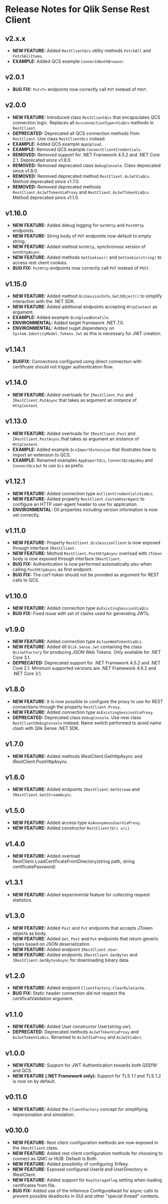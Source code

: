# Release Notes for Qlik Sense Rest Client

## v2.x.x
* **NEW FEATURE:** Added `RestClientQcs` utility methods `FetchAll` and `FetchAllItems`.
* **EXAMPLE:** Added QCS example `ConnectOAuthBrowser`.

## v2.0.1
* **BUG FIX:** `Put<T>` endpoints now correctly call `PUT` instead of `POST`.

## v2.0.0
* **NEW FEATURE:** Introduced class `RestClientQcs` that encapsulates QCS connection logic. Replaces all `As<connectionType>ViaQcs` methods in `RestClient`.
* **DEPRECATED:** Deprecated all QCS connection methods from `RestClient`. Use class `RestClientQcs` instead.
* **EXAMPLE:** Added QCS example `AppUpload`.
* **EXAMPLE:** Removed QCS example `ConnectClientCredentials`.
* **REMOVED:** Removed support for .NET Framework 4.5.2 and .NET Core 2.1. Deprecated since v1.9.0.
* **REMOVED:** Removed deprecated class `DebugConsole`. Class deprecated since v1.8.0.
* **REMOVED:** Removed deprecated method `RestClient.AsJwtViaQcs`. Method deprecated since v1.7.0.
* **REMOVED:** Removed deprecated methods `RestClient.AsJwtTokenViaProxy` and `RestClient.AsJwtTokenViaQcs`. Method deprecated since v1.1.0.

## v1.16.0
* **NEW FEATURE:** Added debug logging for `GetHttp` and `PostHttp` endpoints.
* **NEW FEATURE:** String body of `PUT` endpoints now default to empty string.
* **NEW FEATURE:** Added method `GetHttp`, synchronous version of `GetHttpAsync`.
* **NEW FEATURE:** Added methods `GetCookies()` and `GetCookie(string)` to access rest client cookies.
* **BUG FIX:** `PutHttp` endpoints now correctly call `PUT` instead of `POST`.

## v1.15.0
* **NEW FEATURE:** Added method `QcsSessionInfo.GetJObject()` to simplify interaction with the .NET SDK.
* **NEW FEATURE:** Added additional endpoints accepting `HttpContent` as argument.
* **EXAMPLE:** Added example `QcsUploadDataFile`.
* **ENVIRONMENTAL:** Added target framework .NET 7.0.
* **ENVIRONMENTAL:** Added nuget dependency on `System.IdentityModel.Tokens.Jwt` as this is necessary for JWT creation.

## v1.14.1
* **BUGFIX:** Connections configured using direct connection with certificate should not trigger authentication flow.

## v1.14.0
* **NEW FEATURE:** Added overloads for `IRestClient.Put` and `IRestClient.PutAsync` that takes as argument an instance of `HttpContent`.

## v1.13.0
* **NEW FEATURE:** Added overloads for `IRestClient.Post` and `IRestClient.PostAsync` that takes as argument an instance of `HttpContent`.
* **EXAMPLE:** Added example `QcsImportExtension` that illustrates how to import an extension to QCS.
* **EXAMPLE:** Renamed examples `AppExportQcs`, `ConnectQcsApiKey` and `ConnectQcsJwt` to use `Qcs` as prefix.

## v1.12.1
* **NEW FEATURE:** Added connection type `AsClientCredentialsViaQcs`.
* **NEW FEATURE:** Added property `RestClient.CustomUserAgent` to configure an HTTP user-agent header to use for application.
* **ENVIRONMENTAL:** Dll properties including version information is now set correctly.

## v1.11.0
* **NEW FEATURE:** Property `RestClient.QcsSessionClient` is now exposed through interface `IRestClient`.
* **NEW FEATURE:** Method `RestClient.PostHttpAsync` overload with `JToken` body is now exposed through interface `IRestClient`.
* **BUG FIX:** Authentication is now performed automatically also when calling `PostHttpAsync` as first endpoint.
* **BUG FIX:** The csrf-token should not be provided as argument for REST calls to QCS.

## v1.10.0
* **NEW FEATURE:** Added connection type `AsExistingSessionViaQcs`.
* **BUG FIX:** Fixed issue with set of claims used for generating JWTs.

## v1.9.0
* **NEW FEATURE:** Added connection type `AsJsonWebTokenViaQcs`.
* **NEW FEATURE:** Added dll `Qlik.Sense.Jwt` containing the class `QcsJwtFactory` for producing JSON Web Tokens. Only available for .NET Core 3.1.
* **DEPRECATED:** Deprecated support for .NET Framework 4.5.2 and .NET Core 2.1. Minimum supported versions are .NET Framework 4.6.2 and .NET Core 3.1.

## v1.8.0
* **NEW FEATURE:** It is now possible to configure the proxy to use for REST connections through the property `RestClient.Proxy`.
* **NEW FEATURE:** Added connection type `AsExistingSessionViaProxy`.
* **DEPRECATED:** Deprecated class `DebugConsole`. Use new class `RestClientDebugConsole` instead. Name switch performed to avoid name clash with Qlik Sense .NET SDK.

## v1.7.0
* **NEW FEATURE:** Added methods IRestClient.GetHttpAsync and IRestClient.PostHttpAsync.

## v1.6.0
* **NEW FEATURE:** Added endpoints `IRestClient.GetStream` and `IRestClient.GetStreamAsync`.

## v1.5.0
* **NEW FEATURE:** Added access type `AsAnonymousUserViaProxy`.
* **NEW FEATURE:** Added constructor `RestClient(Uri uri)`.

## v1.4.0
* **NEW FEATURE:** Added overload RestClient.LoadCertificateFromDirectory(string path, string certificatePassword)

## v1.3.1
* **NEW FEATURE:** Added experimental feature for collecting request statistics.

## v1.3.0
* **NEW FEATURE:** Added `Post` and `Put` endpoints that accepts JToken objects as body.
* **NEW FEATURE:** Added `Get`, `Post` and `Put` endpoints that return generic types based on JSON deserialization.
* **NEW FEATURE:** Added endpoint `IRestClient.User`.
* **NEW FEATURE:** Added endpoints `IRestClient.GetBytes` and `IRestClient.GetBytesAsync` for downloading binary data.

## v1.2.0
* **NEW FEATURE:** Added endpoint `ClientFactory.ClearRuleCache`.
* **BUG FIX:** Static header connection did not respect the certificatValidation argument.

## v1.1.0
* **NEW FEATURE:** Added User constructor User(string usr).
* **DEPRECATED:** Deprecated methods `AsJwtTokenViaProxy` and `AsJwtTokenViaQcs`. Renamed to `AsJwtViaProxy` and `AsJwtViaQcs`.

## v1.0.0
* **NEW FEATURE:** Support for JWT Authentication towards both QSEfW and QCS.
* **NEW FEATURE (.NET Framework only):** Support for TLS 1.1 and TLS 1.2 is now on by default.

## v0.11.0
* **NEW FEATURE:** Added the `ClientFactory` concept for simplifying impersonation and simulation.

## v0.10.0
* **NEW FEATURE:** Rest client configuration methods are now exposed in the `IRestClient` class.
* **NEW FEATURE:** Added rest client configuration methods for choosing to connect as QMC or HUB. Default is Both.
* **NEW FEATURE:** Added possibility of configuring Xrfkey.
* **NEW FEATURE:** Exposed configured UserId and UserDirectory in IRestClient.
* **NEW FEATURE:** Added support for `KeyStorageFlag` setting when loading certificates from file.
* **BUG FIX:** Added use of the infamous ConfigureAwait for async calls to prevent possible deadlocks in GUI and other "special thread" contexts.

